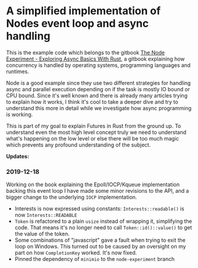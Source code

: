 # A simplified implementation of Nodes event loop and async handling

This is the example code which belongs to the gitbook [The Node Experiment - Exploring Async Basics With Rust](https://cfsamson.github.io/book-exploring-async-basics/), a gitbook explaining how concurrency is handled by operating systems, programming languages and runtimes.

Node is a good example since they use two different strategies for handling async and parallel execution depending on if the task is mostly IO bound or CPU bound. Since it's well known and there is already many articles trying to explain how it works, I think it's cool to take a deeper dive and try to understand this more in detail while we investigate how async programming is working.

This is part of my goal to explain Futures in Rust from the ground up. To understand even the most high level concept truly we need to understand what's happening on the low level or else there will be too much magic which prevents any profound understanding of the subject. 

**Updates:**

### 2019-12-18

Working on the book explaining the Epoll/IOCP/Kqueue implementation backing this event loop I have made some minor revisions to the API, and a bigger change to the underlying `IOCP` implementation.

- Interests is now expressed using constants: `Interests::readable()` is now `Interests::READABLE`
- `Token` is refactored to a plain `usize` instead of wrapping it, simplifying the code. That means it's no longer need to call `Token::id()::value()` to get the value of the token.
- Some combinations of "javascript" gave a fault when trying to exit the loop on Windows. This turned out to be caused by an oversight on my part on how `CompletionKey` worked. It's now fixed.
- Pinned the dependency of `minimio` to the `node-experiment` branch